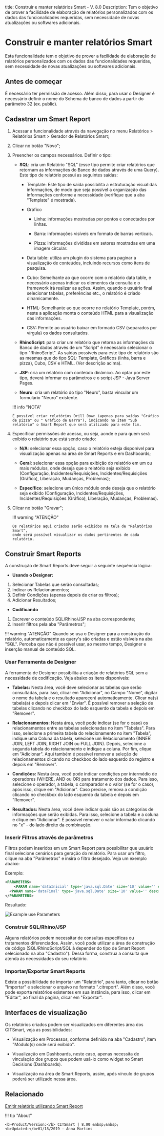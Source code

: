 title: Construir e manter relatórios Smart - V. 8.0
Description: Tem o objetivo de prover a facilidade de elaboração de relatórios personalizados com os dados das funcionalidades requeridas, sem necessidade de novas atualizações ou softwares adicionais.

# Construir e manter relatórios Smart

Esta funcionalidade tem o objetivo de prover a facilidade de elaboração de
relatórios personalizados com os dados das funcionalidades requeridas, sem
necessidade de novas atualizações ou softwares adicionais.

## Antes de começar

É necessário ter permissão de acesso. Além disso, para usar o Designer é necessário definir o nome do Schema de banco de dados a partir do parâmetro 32 (ex. public).

## Cadastrar um Smart Report

1.  Acessar a funcionalidade através da navegação no menu Relatórios > Relatórios Smart > Gerador de Relatórios Smart;

2.  Clicar no botão "Novo";

3.  Preencher os campos necessários. Definir o tipo:

       +  **SQL**: cria um Relatório "SQL" (esse tipo permite criar relatórios que
          retornam as informações do Banco de dados através de uma Query). Este tipo de relatório possui as seguintes saídas:

          - Template: Este tipo de saída possibilita a estruturação visual das informações, de modo que seja possível a organização das informações conforme a necessidade (verifique que a aba "Template" é mostrada).

          - Gráfico

            - Linha: informações mostradas por pontos e conectados por linhas.

            - Barra: informações visíveis em formato de barras verticais.

            - Pizza: informações divididas em setores mostradas em uma imagem circular.

          - Data table: utiliza um plugin do sistema para paginar a visualização de conteúdos, incluindo recursos como itens de pesquisa.

          - Cubo: Semelhante ao que ocorre com o relatório data table, e necessário apenas indicar os elementos da consulta e o framework irá realizar as ações. Assim, quando o usuário final selecionar tabelas, preferências etc., o relatório é criado dinamicamente.

          - HTML: Semelhante ao que ocorre no relatório Template, porém, neste a aplicação monta o conteúdo HTML para a visualização das informações.

          - CSV: Permite ao usuário baixar em formado CSV (separados por vírgula) os dados consultados.

       +  **RhinoScript**: para criar um relatório que retorna as informações do Banco
          de dados através de um "Script" é necessário selecionar o tipo
          "RhinoScript". As saídas possíveis para este tipo de relatório são as mesmas que do tipo SQL: Template, Gráficos (linha, barra e pizza), Cubo, CSV e HTML. (Ver descrição acima).

       +  **JSP**: cria um relatório com conteúdo dinâmico. Ao optar por este tipo,
          deverá informar os parâmetros e o script JSP - Java Server Pages.

       +  **Neuro**: cria um relatório do tipo "Neuro", basta vincular um formulário
          "Neuro" existente.

    !!! info "NOTA"

        É possível criar relatórios Drill Down (apenas para saídas "Gráfico de pizza" ou " Gráfico de Barra"), indicando no item "Sub relatório" o Smart Report que será utilizado para este fim.


4.  Especificar permissões de acesso, ou seja, aonde e para quem será exibido o relatório que está sendo criado:

      +   **N/A**: selecionar essa opção, caso o relatório esteja disponível para visualização apenas na área de Smart Reports e em Dashboards;

      +   **Geral**: selecionar essa opção para exibição do relatório em um ou mais
      módulos, onde deseja que o relatório seja exibido (Configuração,
      Incidentes/Requisições, Incidentes/Requisições (Gráfico), Liberação,
      Mudanças, Problemas);

      +   **Específico**: selecione um único módulo onde deseja que o relatório seja
      exibido (Configuração, Incidentes/Requisições, Incidentes/Requisições
      (Gráfico), Liberação, Mudanças, Problemas).

5.  Clicar no botão "Gravar";

    !!! warning "ATENÇÃO"

        Os relatórios aqui criados serão exibidos na tela de "Relatórios Smart",
        onde será possível visualizar os dados pertinentes de cada relatório.

## Construir Smart Reports

A construção de Smart Reports deve seguir a seguinte sequência lógica:

- **Usando o Designer:**

1. Selecionar Tabelas que serão consultadas;
2. Indicar os Relacionamentos;
3. Definir Condições (apenas depois de criar os filtros);
4. Adicionar Resultados;

- **Codificando**

1. Escrever o conteúdo SQL/Rhino/JSP na aba correspondente;
2. Inserir filtros pela aba "Parâmetros";

!!! warning "ATENÇÃO"
    Quando se usa o Designer para a construção do relatório, automaticamente as query's são criadas e estão visíveis na aba "SQL". Perceba que não é possível usar, ao mesmo tempo, Designer e inserção manual de conteúdo SQL.

### Usar Ferramenta de Designer
A ferramenta de Designer possibilita a criação de relatórios SQL sem a necessidade de codificação. Veja abaixo os itens disponíveis:

- **Tabelas:** Nesta área, você deve selecionar as tabelas que serão consultadas, para isso, clicar em "Adicionar", no Campo "Nome", digitar o nome da tabela e o resultado aparecerá automaticamente. Clicar na(s) tabela(a) e depois clicar em "Enviar". É possível remover a seleção de tabelas clicando no checkbox do lado esquerdo da tabela e depois em "Remover".

- **Relacionamentos:** Nesta área, você pode indicar (se for o caso) os relacionamentos entre as tabelas selecionadas no item "Tabelas". Para isso, selecione a primeira tabela do relacionamento no item "Tabela", indique uma Coluna da tabela, selecione um Relacionamento (INNER JOIN, LEFT JOIN, RIGHT JOIN ou FULL JOIN). Depois, selecione a segunda tabela do relacionamento e indique a coluna. Por fim, clique em "Adicionar". Aqui também é possível remover a seleção de relacionamentos clicando no checkbox do lado esquerdo do registro e depois em "Remover".

- **Condições:** Nesta área, você pode indicar condições por intermédio de operadores (WHERE, AND ou OR) para tratamento dos dados. Para isso, selecione o operador, a tabela, o comparador e o valor (se for o caso), após isso, clique em "Adicionar". Caso precise, remova a condição clicando no checkbox do lado esquerdo da tabela e depois em "Remover".

- **Resultados:** Nesta área, você deve indicar quais são as categorias de informações que serão exibidas. Para isso, selecione a tabela e a coluna e clique em "Adicionar". É possível remover o valor informado clicando no "x" - do lado direito da combinação.

### Inserir Filtros através de parâmetros

Filtros podem inseridos em um Smart Report para possibilitar que usuário final selecione cenários para geração do relatório. Para usar um filtro, clique na aba "Parâmetros" e insira o filtro desejado. Veja um exemplo abaixo:

Exemplo:

```xml
<PARAMETERS>
	<PARAM name='dataInicial' type='java.sql.Date' size='10' value='' description='citcorpore.comum.datainicio' fix='false' mandatory="true" default="{YEAR_AGO}"/>
  <PARAM name='dataFinal' type='java.sql.Date' size='10' value='' description='citcorpore.comum.datafim' fix='false' mandatory="true" default="{TODAY}"/>
</PARAMETERS>
```
Resultado:

![Example use Parameters][2]


### Construir SQL/Rhino/JSP

Alguns relatórios podem necessitar de consultas específicas ou tratamentos diferenciados. Assim, você pode utilizar a área de construção de código (SQL/RhinoScript/SQL à depender do tipo de Smart Report selecionado na aba "Cadastro"). Dessa forma, construa a consulta que atenda às necessidades do seu relatório.

### Importar/Exportar Smart Reports

Existe a possibilidade de importar um "Relatório", para tanto, clicar no botão "Importar" e selecionar o arquivo no formato ".citreport". Além disso, você pode exporta relatórios existentes em sua  instância, para isso, clicar em "Editar", ao final da página, clicar em "Exportar".

## Interfaces de visualização

Os relatórios criados podem ser visualizados em diferentes área dos CITSmart, veja as possibilidades:

- Visualização em Processos, conforme definido na aba "Cadastro", item "Módulo(s) onde será exibido".

- Visualização em Dashboards, neste caso, apenas necessita de vinculação dos grupos que podem usá-lo como widget no Smart Decisions (Dashboards).

- Visualização na área de Smart Reports, assim, após vínculo de grupos poderá ser utilizado nessa área.

## Relacionado

[Emitir relatório utilizando Smart Report][1]

!!! tip "About"

    <b>Product/Version:</b> CITSmart | 8.00 &nbsp;&nbsp;
    <b>Updated:</b>01/18/2019 – Anna Martins

[1]:/pt-br/citsmart-platform-8/additional-features/reports/create/smart-reports/configuration/create-smart-report.html
[2]:images/smart-reports-param-example.png
